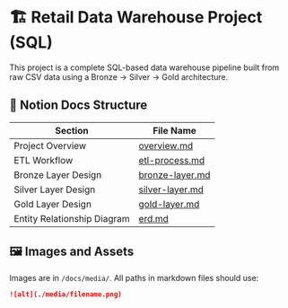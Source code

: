 


# 🏗️ Retail Data Warehouse Project (SQL)

This project is a complete SQL-based data warehouse pipeline built from raw CSV data using a Bronze → Silver → Gold architecture.

## 📁 Notion Docs Structure

| Section                         | File Name                 |
|-------------------------------|---------------------------|
| Project Overview               | [overview.md](docs/overview.md)  
| ETL Workflow                   | [etl-process.md](docs/etl-process.md)  
| Bronze Layer Design            | [bronze-layer.md](docs/bronze-layer.md)  
| Silver Layer Design            | [silver-layer.md](docs/silver-layer.md)  
| Gold Layer Design              | [gold-layer.md](docs/gold-layer.md)  
| Entity Relationship Diagram    | [erd.md](docs/erd.md)  

## 🖼️ Images and Assets

Images are in `/docs/media/`. All paths in markdown files should use:
```md
![alt](./media/filename.png)
